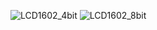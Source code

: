 
![LCD1602_4bit](https://github.com/jhenkler/LCD1602_STM32_HAL/assets/147257321/013f96b0-e780-4a6f-9447-2f223dbea1dc)
![LCD1602_8bit](https://github.com/jhenkler/LCD1602_STM32_HAL/assets/147257321/b76acee7-d6c7-4201-8af6-b5f4bc987f7b)
